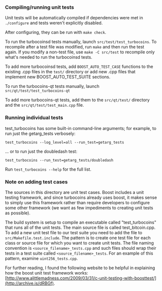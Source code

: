 ### Compiling/running unit tests

Unit tests will be automatically compiled if dependencies were met in `./configure`
and tests weren't explicitly disabled.

After configuring, they can be run with `make check`.

To run the turbocoinsd tests manually, launch `src/test/test_turbocoins`. To recompile
after a test file was modified, run `make` and then run the test again. If you
modify a non-test file, use `make -C src/test` to recompile only what's needed
to run the turbocoinsd tests.

To add more turbocoinsd tests, add `BOOST_AUTO_TEST_CASE` functions to the existing
.cpp files in the `test/` directory or add new .cpp files that
implement new BOOST_AUTO_TEST_SUITE sections.

To run the turbocoins-qt tests manually, launch `src/qt/test/test_turbocoins-qt`

To add more turbocoins-qt tests, add them to the `src/qt/test/` directory and
the `src/qt/test/test_main.cpp` file.

### Running individual tests

test_turbocoins has some built-in command-line arguments; for
example, to run just the getarg_tests verbosely:

    test_turbocoins --log_level=all --run_test=getarg_tests

... or to run just the doubledash test:

    test_turbocoins --run_test=getarg_tests/doubledash

Run `test_turbocoins --help` for the full list.

### Note on adding test cases

The sources in this directory are unit test cases.  Boost includes a
unit testing framework, and since turbocoins already uses boost, it makes
sense to simply use this framework rather than require developers to
configure some other framework (we want as few impediments to creating
unit tests as possible).

The build system is setup to compile an executable called "test_turbocoins"
that runs all of the unit tests.  The main source file is called
test_bitcoin.cpp. To add a new unit test file to our test suite you need
to add the file to `src/Makefile.test.include`. The pattern is to create
one test file for each class or source file for which you want to create
unit tests.  The file naming convention is `<source_filename>_tests.cpp`
and such files should wrap their tests in a test suite
called `<source_filename>_tests`. For an example of this pattern,
examine `uint256_tests.cpp`.

For further reading, I found the following website to be helpful in
explaining how the boost unit test framework works:
[http://www.alittlemadness.com/2009/03/31/c-unit-testing-with-boosttest/](http://archive.is/dRBGf).
